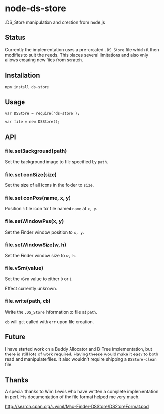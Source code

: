 # node-ds-store

.DS_Store manipulation and creation from node.js

## Status

Currently the implementation uses a pre-created `.DS_Store` file
which it then modifies to suit the needs. This places several
limitations and also only allows creating new files from scratch.

## Installation

```sh
npm install ds-store
```

## Usage

```javscript
var DSStore = require('ds-store');

var file = new DSStore();
```

## API

### file.setBackground(path)

Set the background image to file specified by `path`.

### file.setIconSize(size)

Set the size of all icons in the folder to `size`.

### file.setIconPos(name, x, y)

Position a file icon for file named `name` at `x, y`.

### file.setWindowPos(x, y)

Set the Finder window position to `x, y`.

### file.setWindowSize(w, h)

Set the Finder window size to `w, h`.

### file.vSrn(value)

Set the `vSrn` value to either `0` or `1`.

Effect currently unknown.

### file.write(path, cb)

Write the `.DS_Store` information to file at `path`.

`cb` will get called with `err` upon file creation.

## Future

I have started work on a Buddy Allocator and B-Tree implementation,
but there is still lots of work required. Having theese would make
it easy to both read and manipulate files. It also wouldn't require
shipping a `DSStore-clean` file.

## Thanks

A special thanks to Wim Lewis who have written a complete implementation
in perl. His documentation of the file format helped me very much.

http://search.cpan.org/~wiml/Mac-Finder-DSStore/DSStoreFormat.pod
